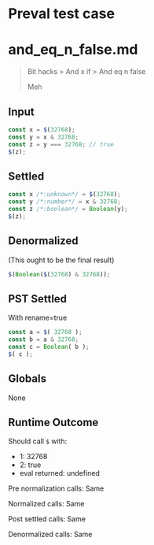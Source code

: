 # Preval test case

# and_eq_n_false.md

> Bit hacks > And x if > And eq n false
>
> Meh

## Input

`````js filename=intro
const x = $(32768);
const y = x & 32768;
const z = y === 32768; // true
$(z);
`````


## Settled


`````js filename=intro
const x /*:unknown*/ = $(32768);
const y /*:number*/ = x & 32768;
const z /*:boolean*/ = Boolean(y);
$(z);
`````


## Denormalized
(This ought to be the final result)

`````js filename=intro
$(Boolean($(32768) & 32768));
`````


## PST Settled
With rename=true

`````js filename=intro
const a = $( 32768 );
const b = a & 32768;
const c = Boolean( b );
$( c );
`````


## Globals


None


## Runtime Outcome


Should call `$` with:
 - 1: 32768
 - 2: true
 - eval returned: undefined

Pre normalization calls: Same

Normalized calls: Same

Post settled calls: Same

Denormalized calls: Same
